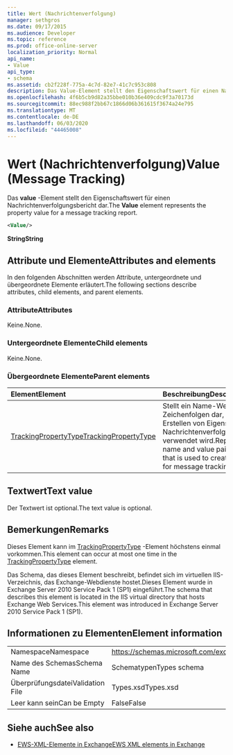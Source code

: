 ```yaml
---
title: Wert (Nachrichtenverfolgung)
manager: sethgros
ms.date: 09/17/2015
ms.audience: Developer
ms.topic: reference
ms.prod: office-online-server
localization_priority: Normal
api_name:
- Value
api_type:
- schema
ms.assetid: cb2f228f-775a-4c7d-82e7-41c7c953c808
description: Das Value-Element stellt den Eigenschaftswert für einen Nachrichtenverfolgungsbericht dar.
ms.openlocfilehash: 4f6b5cb9d82a35bbe010b36e409cdc9f3a70173d
ms.sourcegitcommit: 88ec988f2bb67c1866d06b361615f3674a24e795
ms.translationtype: MT
ms.contentlocale: de-DE
ms.lasthandoff: 06/03/2020
ms.locfileid: "44465008"
---
```

# <a name="value-message-tracking"></a><span data-ttu-id="451fb-103">Wert (Nachrichtenverfolgung)</span><span class="sxs-lookup"><span data-stu-id="451fb-103">Value (Message Tracking)</span></span>

<span data-ttu-id="451fb-104">Das **value** -Element stellt den Eigenschaftswert für einen Nachrichtenverfolgungsbericht dar.</span><span class="sxs-lookup"><span data-stu-id="451fb-104">The **Value** element represents the property value for a message tracking report.</span></span> 
  
```xml
<Value/>
```

<span data-ttu-id="451fb-105">**String**</span><span class="sxs-lookup"><span data-stu-id="451fb-105">**String**</span></span>

## <a name="attributes-and-elements"></a><span data-ttu-id="451fb-106">Attribute und Elemente</span><span class="sxs-lookup"><span data-stu-id="451fb-106">Attributes and elements</span></span>

<span data-ttu-id="451fb-107">In den folgenden Abschnitten werden Attribute, untergeordnete und übergeordnete Elemente erläutert.</span><span class="sxs-lookup"><span data-stu-id="451fb-107">The following sections describe attributes, child elements, and parent elements.</span></span>
  
### <a name="attributes"></a><span data-ttu-id="451fb-108">Attribute</span><span class="sxs-lookup"><span data-stu-id="451fb-108">Attributes</span></span>

<span data-ttu-id="451fb-109">Keine.</span><span class="sxs-lookup"><span data-stu-id="451fb-109">None.</span></span>
  
### <a name="child-elements"></a><span data-ttu-id="451fb-110">Untergeordnete Elemente</span><span class="sxs-lookup"><span data-stu-id="451fb-110">Child elements</span></span>

<span data-ttu-id="451fb-111">Keine.</span><span class="sxs-lookup"><span data-stu-id="451fb-111">None.</span></span>
  
### <a name="parent-elements"></a><span data-ttu-id="451fb-112">Übergeordnete Elemente</span><span class="sxs-lookup"><span data-stu-id="451fb-112">Parent elements</span></span>

|<span data-ttu-id="451fb-113">**Element**</span><span class="sxs-lookup"><span data-stu-id="451fb-113">**Element**</span></span>|<span data-ttu-id="451fb-114">**Beschreibung**</span><span class="sxs-lookup"><span data-stu-id="451fb-114">**Description**</span></span>|
|:-----|:-----|
|[<span data-ttu-id="451fb-115">TrackingPropertyType</span><span class="sxs-lookup"><span data-stu-id="451fb-115">TrackingPropertyType</span></span>](trackingpropertytype.md) <br/> |<span data-ttu-id="451fb-116">Stellt ein Name-Wert-Paar von Zeichenfolgen dar, das zum Erstellen von Eigenschaften für Nachrichtenverfolgungsberichte verwendet wird.</span><span class="sxs-lookup"><span data-stu-id="451fb-116">Represents a name and value pair of strings that is used to create properties for message tracking reports.</span></span>  <br/> |
   
## <a name="text-value"></a><span data-ttu-id="451fb-117">Textwert</span><span class="sxs-lookup"><span data-stu-id="451fb-117">Text value</span></span>

<span data-ttu-id="451fb-118">Der Textwert ist optional.</span><span class="sxs-lookup"><span data-stu-id="451fb-118">The text value is optional.</span></span>
  
## <a name="remarks"></a><span data-ttu-id="451fb-119">Bemerkungen</span><span class="sxs-lookup"><span data-stu-id="451fb-119">Remarks</span></span>

<span data-ttu-id="451fb-120">Dieses Element kann im [TrackingPropertyType](trackingpropertytype.md) -Element höchstens einmal vorkommen.</span><span class="sxs-lookup"><span data-stu-id="451fb-120">This element can occur at most one time in the [TrackingPropertyType](trackingpropertytype.md) element.</span></span> 
  
<span data-ttu-id="451fb-121">Das Schema, das dieses Element beschreibt, befindet sich im virtuellen IIS-Verzeichnis, das Exchange-Webdienste hostet.Dieses Element wurde in Exchange Server 2010 Service Pack 1 (SP1) eingeführt.</span><span class="sxs-lookup"><span data-stu-id="451fb-121">The schema that describes this element is located in the IIS virtual directory that hosts Exchange Web Services.This element was introduced in Exchange Server 2010 Service Pack 1 (SP1).</span></span>
  
## <a name="element-information"></a><span data-ttu-id="451fb-122">Informationen zu Elementen</span><span class="sxs-lookup"><span data-stu-id="451fb-122">Element information</span></span>

|||
|:-----|:-----|
|<span data-ttu-id="451fb-123">Namespace</span><span class="sxs-lookup"><span data-stu-id="451fb-123">Namespace</span></span>  <br/> |https://schemas.microsoft.com/exchange/services/2006/types  <br/> |
|<span data-ttu-id="451fb-124">Name des Schemas</span><span class="sxs-lookup"><span data-stu-id="451fb-124">Schema Name</span></span>  <br/> |<span data-ttu-id="451fb-125">Schematypen</span><span class="sxs-lookup"><span data-stu-id="451fb-125">Types schema</span></span>  <br/> |
|<span data-ttu-id="451fb-126">Überprüfungsdatei</span><span class="sxs-lookup"><span data-stu-id="451fb-126">Validation File</span></span>  <br/> |<span data-ttu-id="451fb-127">Types.xsd</span><span class="sxs-lookup"><span data-stu-id="451fb-127">Types.xsd</span></span>  <br/> |
|<span data-ttu-id="451fb-128">Leer kann sein</span><span class="sxs-lookup"><span data-stu-id="451fb-128">Can be Empty</span></span>  <br/> |<span data-ttu-id="451fb-129">False</span><span class="sxs-lookup"><span data-stu-id="451fb-129">False</span></span>  <br/> |
   
## <a name="see-also"></a><span data-ttu-id="451fb-130">Siehe auch</span><span class="sxs-lookup"><span data-stu-id="451fb-130">See also</span></span>

- [<span data-ttu-id="451fb-131">EWS-XML-Elemente in Exchange</span><span class="sxs-lookup"><span data-stu-id="451fb-131">EWS XML elements in Exchange</span></span>](ews-xml-elements-in-exchange.md)

